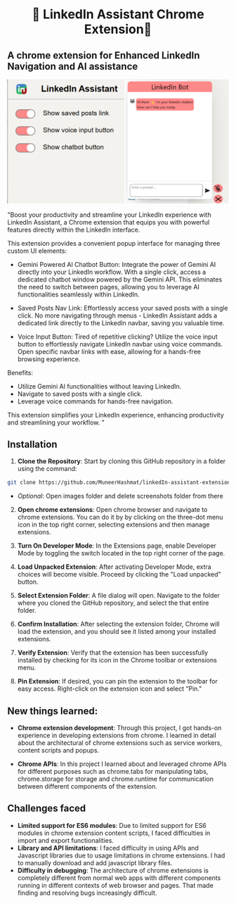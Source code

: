 <h1 align="center">🌟 LinkedIn Assistant Chrome Extension🌟</h1>

## A chrome extension for Enhanced LinkedIn Navigation and AI assistance

![image](./images/screenshots/1.png)

"Boost your productivity and streamline your LinkedIn experience with LinkedIn Assistant, a Chrome extension that equips you with powerful features directly within the LinkedIn interface.

This extension provides a convenient popup interface for managing three custom UI elements:

- Gemini Powered AI Chatbot Button: Integrate the power of Gemini AI directly into your LinkedIn workflow. With a single click, access a dedicated chatbot window powered by the Gemini API. This eliminates the need to switch between pages, allowing you to leverage AI functionalities seamlessly within LinkedIn.

- Saved Posts Nav Link: Effortlessly access your saved posts with a single click. No more navigating through menus - LinkedIn Assistant adds a dedicated link directly to the LinkedIn navbar, saving you valuable time.

- Voice Input Button: Tired of repetitive clicking? Utilize the voice input button to effortlessly navigate LinkedIn navbar using voice commands. Open specific navbar links with ease, allowing for a hands-free browsing experience.

Benefits:

- Utilize Gemini AI functionalities without leaving LinkedIn.
- Navigate to saved posts with a single click.
- Leverage voice commands for hands-free navigation.

This extension simplifies your LinkedIn experience, enhancing productivity and streamlining your workflow. "

## Installation

1. **Clone the Repository**: Start by cloning this GitHub repository in a folder using the command:

```bash
git clone https://github.com/MuneerHashmat/linkedIn-assistant-extension.git
```

- _Optional_: Open images folder and delete screenshots folder from there

2. **Open chrome extensions**: Open chrome browser and navigate to chrome extensions. You can do it by by clicking on the three-dot menu icon in the top right corner, selecting extensions and then manage extensions.

3. **Turn On Developer Mode**: In the Extensions page, enable Developer Mode by toggling the switch located in the top right corner of the page.

4. **Load Unpacked Extension**: After activating Developer Mode, extra choices will become visible. Proceed by clicking the "Load unpacked" button.

5. **Select Extension Folder**: A file dialog will open. Navigate to the folder where you cloned the GitHub repository, and select the that entire folder.

6. **Confirm Installation**: After selecting the extension folder, Chrome will load the extension, and you should see it listed among your installed extensions.

7. **Verify Extension**: Verify that the extension has been successfully installed by checking for its icon in the Chrome toolbar or extensions menu.

8. **Pin Extension**: If desired, you can pin the extension to the toolbar for easy access. Right-click on the extension icon and select "Pin."

## New things learned:

- **Chrome extension development**: Through this project, I got hands-on experience in developing extensions from chrome. I learned in detail about the architectural of chrome extensions such as service workers, content scripts and popups.

- **Chrome APIs**: In this project I learned about and leveraged chrome APIs for different purposes such as chrome.tabs for manipulating tabs, chrome.storage for storage and chrome.runtime for communication between different components of the extension.

## Challenges faced

- **Limited support for ES6 modules**: Due to limited support for ES6 modules in chrome extension content scripts, I faced difficulties in import and export functionalities.
- **Library and API limitations**: I faced difficulty in using APIs and Javascript libraries due to usage limitations in chrome extensions. I had to manually download and add javascript library files.
- **Difficulty in debugging**: The architecture of chrome extensions is completely different from normal web apps with different components running in different contexts of web browser and pages. That made finding and resolving bugs increasingly difficult.
